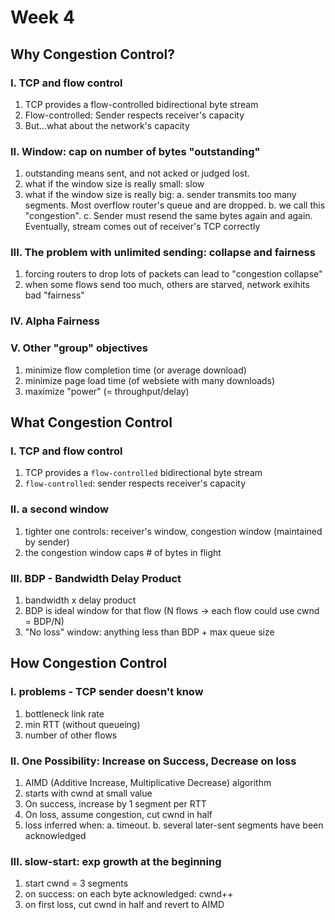 # Week 4
## Why Congestion Control?
### I. TCP and flow control
1. TCP provides a flow-controlled bidirectional byte stream
2. Flow-controlled: Sender respects receiver's capacity
3. But...what about the network's capacity
### II. Window: cap on number of bytes "outstanding"
1. outstanding means sent, and not acked or judged lost.
2. what if the window size is really small: slow
3. what if the window size is really big: a. sender transmits too many segments. Most overflow router's queue and are dropped. b. we call this "congestion". c. Sender must resend the same bytes again and again. Eventually, stream comes out of receiver's TCP correctly
### III. The problem with unlimited sending: collapse and fairness
1. forcing routers to drop lots of packets can lead to "congestion collapse"
2. when some flows send too much, others are starved, network exihits bad "fairness"
### IV. Alpha Fairness
### V. Other "group" objectives
1. minimize flow completion time (or average download)
2. minimize page load time (of websiete with many downloads)
3. maximize "power" (= throughput/delay)
## What Congestion Control
### I. TCP and flow control
1. TCP provides a `flow-controlled` bidirectional byte stream
2. `flow-controlled`: sender respects receiver's capacity
### II. a second window
1. tighter one controls: receiver's window, congestion window (maintained by sender)
2. the congestion window caps # of bytes in flight
### III. BDP - Bandwidth Delay Product
1. bandwidth x delay product
2. BDP is ideal window for that flow (N flows -> each flow could use cwnd = BDP/N)
3. "No loss" window: anything less than BDP + max queue size
## How Congestion Control
### I. problems - TCP sender doesn't know
1. bottleneck link rate
2. min RTT (without queueing)
3. number of other flows
### II. One Possibility: Increase on Success, Decrease on loss
1. AIMD (Additive Increase, Multiplicative Decrease) algorithm
2. starts with cwnd at small value
3. On success, increase by 1 segment per RTT
4. On loss, assume congestion, cut cwnd in half
5. loss inferred when: a. timeout. b. several later-sent segments have been acknowledged
### III. slow-start: exp growth at the beginning
1. start cwnd = 3 segments
2. on success: on each byte acknowledged: cwnd++
3. on first loss, cut cwnd in half and revert to AIMD

